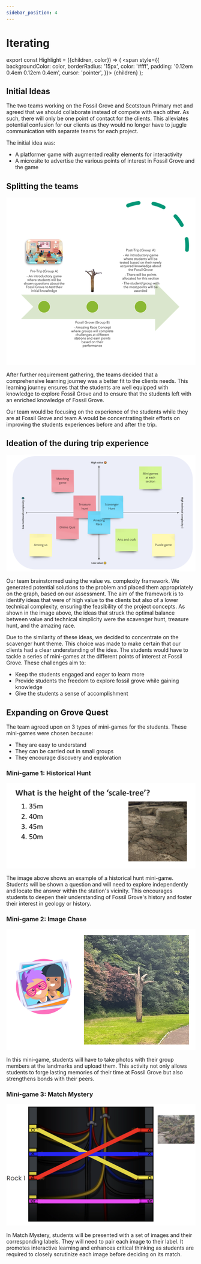 ```yaml
---
sidebar_position: 4
---
```


# Iterating

export const Highlight = ({children, color}) => (
<span
style={{
      backgroundColor: color,
      borderRadius: '15px',
      color: '#fff',
      padding: '0.12em 0.4em 0.12em 0.4em',
      cursor: 'pointer',
    }}>
{children}
</span>
);

## Initial Ideas

The two teams working on the Fossil Grove and Scotstoun Primary met and agreed that we should <Highlight color="#11a281">collaborate instead of compete</Highlight> with each other. As such, there will only be one point of contact for the clients. This <Highlight color="#11a281">alleviates potential confusion</Highlight> for our clients as they would no longer have to juggle communication with separate teams for each project.

The initial idea was:

- A platformer game with augmented reality elements for interactivity
- A microsite to advertise the various points of interest in Fossil Grove and the game

## Splitting the teams

![Project Split Image](../../static/img/ideation/project_split.png)

After further requirement gathering, the teams decided that a <Highlight color="#11a281">comprehensive learning journey</Highlight> was a better fit to the clients needs. This learning journey ensures that the students are well equipped with knowledge to explore Fossil Grove and to ensure that the students left with an enriched knowledge of Fossil Grove.

Our team would be focusing on the experience of the students while they are at Fossil Grove and team A would be concentrating their efforts on improving the students experiences before and after the trip.

## Ideation of the during trip experience

![Graph Image](../../static/img/ideation/value_complexity.png)

Our team brainstormed using the value vs. complexity framework. We generated potential solutions to the problem and placed them appropriately on the graph, based on our assessment. The aim of the framework is to identify ideas that were of high value to the clients but also of a lower technical complexity, <Highlight color="#11a281">ensuring the feasibility</Highlight> of the project concepts. As shown in the image above, the ideas that struck the optimal balance between value and technical simplicity were the scavenger hunt, treasure hunt, and the amazing race.

Due to the similarity of these ideas, we decided to concentrate on the scavenger hunt theme. This choice was made to make certain that our clients had a clear understanding of the idea. The students would have to tackle a series of mini-games at the different points of interest at Fossil Grove. These challenges aim to:

- Keep the students <Highlight color="#11a281">engaged and eager</Highlight> to learn more
- Provide students the <Highlight color="#11a281">freedom to explore</Highlight> fossil grove while <Highlight color="#11a281">gaining knowledge</Highlight>
- Give the students a <Highlight color="#11a281">sense of accomplishment</Highlight>

## Expanding on Grove Quest

The team agreed upon on 3 types of mini-games for the students. These mini-games were chosen because:

- They are easy to understand
- They can be carried out in small groups
- They encourage discovery and exploration

### Mini-game 1: Historical Hunt

![Historical Image](../../static/img/ideation/historical_hunt.png)

The image above shows an example of a historical hunt mini-game. Students will be shown a question and will need to explore independently and locate the answer within the station's vicinity. This encourages students to deepen their understanding of Fossil Grove's history and foster their interest in geology or history.

### Mini-game 2: Image Chase

![Image Chase Image](../../static/img/ideation/image_chase.png)

In this mini-game, students will have to take photos with their group members at the landmarks and upload them. This activity not only allows students to forge lasting memories of their time at Fossil Grove but also strengthens bonds with their peers.

### Mini-game 3: Match Mystery

![Match Mystery Image](../../static/img/ideation/match_mystery.png)

In Match Mystery, students will be presented with a set of images and their corresponding labels. They will need to pair each image to their label. It promotes interactive learning and enhances critical thinking as students are required to closely scrutinize each image before deciding on its match.
